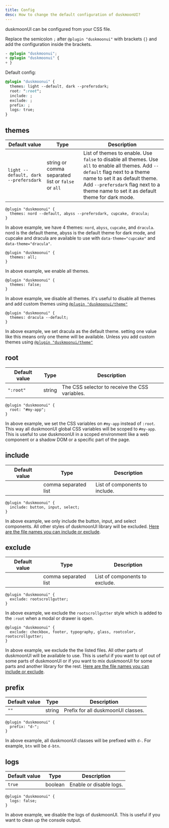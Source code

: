 ```yaml
---
title: Config
desc: How to change the default configuration of duskmoonUI?
---
```


<script>
  import Translate from "$components/Translate.svelte"
</script>

duskmoonUI can be configured from your CSS file.

Replace the semicolon `;` after `@plugin "duskmoonui"` with brackets `{}` and add the configuration inside the brackets.

```diff:app.css
- @plugin "duskmoonui";
+ @plugin "duskmoonui" {
+ }
```

Default config:

```postcss:app.css
@plugin "duskmoonui" {
  themes: light --default, dark --prefersdark;
  root: ":root";
  include: ;
  exclude: ;
  prefix: ;
  logs: true;
}
```

## themes

| Default value | Type | Description |
|--|--|--|
| `light --default, dark --prefersdark` | string or comma separated list or `false` or `all` | List of themes to enable. Use `false` to disable all themes. Use `all` to enable all themes. Add `--default` flag next to a theme name to set it as default theme. Add `--prefersdark` flag next to a theme name to set it as default theme for dark mode. |

```postcss:Example
@plugin "duskmoonui" {
  themes: nord --default, abyss --prefersdark, cupcake, dracula;
}
```
In above example, we have 4 themes: `nord`, `abyss`, `cupcake`, and `dracula`. nord is the default theme, abyss is the default theme for dark mode, and cupcake and dracula are available to use with `data-theme="cupcake"` and `data-theme="dracula"`.

```postcss:Example
@plugin "duskmoonui" {
  themes: all;
}
```
In above example, we enable all themes.

```postcss:Example
@plugin "duskmoonui" {
  themes: false;
}
```
In above example, we disable all themes. it's useful to disable all themes and add custom themes using [`@plugin "duskmoonui/theme"`](/docs/themes/#how-to-add-a-new-custom-theme)

```postcss:Example
@plugin "duskmoonui" {
  themes: dracula --default;
}
```
In above example, we set dracula as the default theme. setting one value like this means only one theme will be available. Unless you add custom themes using [`@plugin "duskmoonui/theme"`](/docs/themes/#how-to-add-a-new-custom-theme)

## root

| Default value | Type | Description |
|--|--|--|
| `":root"` | string | The CSS selector to receive the CSS variables. |

```postcss:Example
@plugin "duskmoonui" {
  root: "#my-app";
}
```
In above example, we set the CSS variables on `#my-app` instead of `:root`. This way all duskmoonUI global CSS variables will be scoped to `#my-app`.
This is useful to use duskmoonUI in a scoped environment like a web component or a shadow DOM or a specific part of the page.

## include

| Default value | Type | Description |
|--|--|--|
| | comma separated list | List of components to include. |

```postcss:Example
@plugin "duskmoonui" {
  include: button, input, select;
}
```
In above example, we only include the button, input, and select components. All other styles of duskmoonUI library will be excluded.
[Here are the file names you can include or exclude](https://github.com/duskmoon-dev/duskmoon-ui/tree/master/packages/daisyui/src).

## exclude

| Default value | Type | Description |
|--|--|--|
| | comma separated list | List of components to exclude. |

```postcss:Example
@plugin "duskmoonui" {
  exclude: rootscrollgutter;
}
```
In above example, we exclude the `rootscrollgutter` style which is added to the `:root` when a modal or drawer is open.

```postcss:Example
@plugin "duskmoonui" {
  exclude: checkbox, footer, typography, glass, rootcolor, rootscrollgutter;
}
```
In above example, we exclude the the listed files. All other parts of duskmoonUI will be available to use. This is useful if you want to opt out of some parts of duskmoonUI or if you want to mix duskmoonUI for some parts and another library for the rest.
[Here are the file names you can include or exclude](https://github.com/duskmoon-dev/duskmoon-ui/tree/master/packages/daisyui/src).


## prefix

| Default value | Type | Description |
|--|--|--|
| `""` | string | Prefix for all duskmoonUI classes. |

```postcss:Example
@plugin "duskmoonui" {
  prefix: "d-";
}
```
In above example, all duskmoonUI classes will be prefixed with `d-`. For example, `btn` will be `d-btn`.

## logs
  
| Default value | Type | Description |
|--|--|--|
| `true` | boolean | Enable or disable logs. |

```postcss:Example
@plugin "duskmoonui" {
  logs: false;
}
```
In above example, we disable the logs of duskmoonUI. This is useful if you want to clean up the console output.
